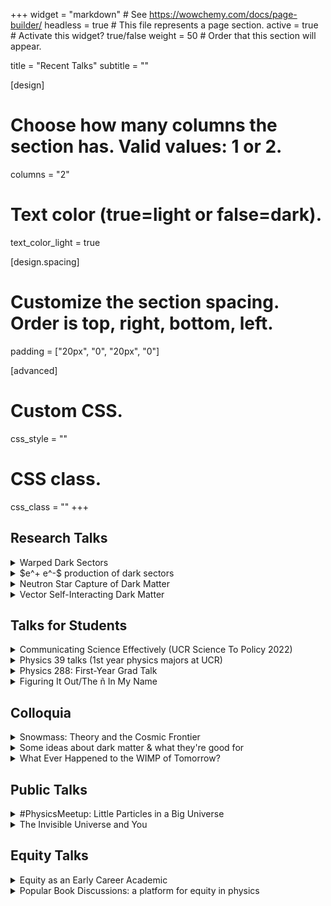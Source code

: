 +++
widget = "markdown"  # See https://wowchemy.com/docs/page-builder/
headless = true  # This file represents a page section.
active = true  # Activate this widget? true/false
weight = 50  # Order that this section will appear.

title = "Recent Talks"
subtitle = ""

[design]
  # Choose how many columns the section has. Valid values: 1 or 2.
  columns = "2"
  
  # Text color (true=light or false=dark).
  text_color_light = true

[design.spacing]
  # Customize the section spacing. Order is top, right, bottom, left.
  padding = ["20px", "0", "20px", "0"]

[advanced]
 # Custom CSS. 
 css_style = ""
 
 # CSS class.
 css_class = ""
+++

## Research Talks

<details>
  <summary>Warped Dark Sectors</summary>
 
<iframe width="560" height="315" src="https://www.youtube.com/embed/u0qx5Fk052Y" title="YouTube video player" frameborder="0" allow="accelerometer; autoplay; clipboard-write; encrypted-media; gyroscope; picture-in-picture" allowfullscreen></iframe>

<!-- <iframe src="//www.slideshare.net/slideshow/embed_code/key/qH1Wel73l4n5FZ" width="595" height="485" frameborder="0" marginwidth="0" marginheight="0" scrolling="no" style="border:1px solid #CCC; border-width:1px; margin-bottom:5px; max-width: 100%;" allowfullscreen> </iframe> <div style="margin-bottom:5px"> <strong> <a href="//www.slideshare.net/fliptanedo/warped-dark-sector-249262933" title="Warped Dark Sector" target="_blank">Warped Dark Sector</a> </strong> from <strong><a href="https://www.slideshare.net/fliptanedo" target="_blank">Flip Tanedo</a></strong> </div> -->

 * ACP [Rainbow of Dark Sectors](https://indico.cern.ch/event/1019224/timetable/?view=standard), Mar 2021 (short, [slides](https://www.slideshare.net/fliptanedo/warped-dark-sector-249271090))
 * KIAS HEP-PH Seminar, Nov 2020 ([slides](https://www.slideshare.net/fliptanedo/warped-dark-sector-249262933))
</details>

<details>
  <summary>$e^+ e^-$ production of dark sectors</summary>
  

<iframe src="//www.slideshare.net/slideshow/embed_code/key/63oi2ZwvITPKcU" width="595" height="485" frameborder="0" marginwidth="0" marginheight="0" scrolling="no" style="border:1px solid #CCC; border-width:1px; margin-bottom:5px; max-width: 100%;" allowfullscreen> </iframe> 

* AWLC 2020 talk, Oct 2020 ([slides](https://www.slideshare.net/fliptanedo/electron-positron-production-of-dark-sector-particles))
</details>

<details>
  <summary>Neutron Star Capture of Dark Matter</summary>
  
<iframe src="//www.slideshare.net/slideshow/embed_code/key/lK6HVWtKlUZqd3" width="595" height="485" frameborder="0" marginwidth="0" marginheight="0" scrolling="no" style="border:1px solid #CCC; border-width:1px; margin-bottom:5px; max-width: 100%;" allowfullscreen> </iframe> 

 * Brookhaven National Lab HEP Seminar, June 2021 ([slides](https://www.slideshare.net/fliptanedo/dark-matter-heating-of-neutron-stars))
 * Talk
</details>

<details>
  <summary>Vector Self-Interacting Dark Matter</summary>
  
<iframe src="//www.slideshare.net/slideshow/embed_code/key/BJailwPCSAsCEA" width="595" height="485" frameborder="0" marginwidth="0" marginheight="0" scrolling="no" style="border:1px solid #CCC; border-width:1px; margin-bottom:5px; max-width: 100%;" allowfullscreen> </iframe> 

 * Mitchell Institute/Texas A&M, May 2019 ([slides](https://www.slideshare.net/fliptanedo/vector-selfinteracting-dark-matter))
 * Mitchell Conference, May 2019 (short, [slides](https://www.slideshare.net/fliptanedo/vector-selfinteracting-dark-matter-249272214))
</details>


## Talks for Students


<details>
  <summary>Communicating Science Effectively
 (UCR Science To Policy 2022)</summary>
  
  <iframe src="//www.slideshare.net/slideshow/embed_code/key/vXFfIxonKomgmI" width="595" height="485" frameborder="0" marginwidth="0" marginheight="0" scrolling="no" style="border:1px solid #CCC; border-width:1px; margin-bottom:5px; max-width: 100%;" allowfullscreen> </iframe>

</details>


<details>
  <summary>Physics 39 talks (1st year physics majors at UCR)</summary>
  
  <iframe src="//www.slideshare.net/slideshow/embed_code/key/43ExzvTRUqB8X2" width="595" height="485" frameborder="0" marginwidth="0" marginheight="0" scrolling="no" style="border:1px solid #CCC; border-width:1px; margin-bottom:5px; max-width: 100%;" allowfullscreen> </iframe> 

 * 2017: I Have No Idea ([slides](https://www.slideshare.net/fliptanedo/p39-i-have-no-idea))
 * 2018: How to :scream:-up your academic career ([slides](https://www.slideshare.net/fliptanedo/p39-how-to-f-up-your-academic-career))
 * 2019: How to fail as a physics major ([slides](https://www.slideshare.net/fliptanedo/p39-how-to-fail-as-a-physics-major))
 * 2020: The secret syllabus ([slides](https://www.slideshare.net/fliptanedo/p39-the-secret-syllabus))
</details>

<details>
  <summary>Physics 288: First-Year Grad Talk</summary>

  <iframe src="//www.slideshare.net/slideshow/embed_code/key/J6sQ3kKfgbfECA" width="595" height="485" frameborder="0" marginwidth="0" marginheight="0" scrolling="no" style="border:1px solid #CCC; border-width:1px; margin-bottom:5px; max-width: 100%;" allowfullscreen> </iframe> 
</details>

<details>
  <summary>Figuring It Out/The ñ In My Name</summary>

  <small>
  Reflections on non-physics challenges in a physics career; a case study on aspects of equity in physics. Geared toward undergraduates.
  </small>

<iframe width="560" height="315" src="https://www.youtube.com/embed/j0qZXR_eXXs" title="YouTube video player" frameborder="0" allow="accelerometer; autoplay; clipboard-write; encrypted-media; gyroscope; picture-in-picture" allowfullscreen></iframe>

  * [UCR CAMP](https://stem.ucr.edu/research-opportunities/camp) 2021 ([slides](https://www.slideshare.net/fliptanedo/the-in-my-name))
  * BU/UCSB REU 2020 ([slides](https://www.slideshare.net/fliptanedo/figuring-it-out-249277101))
  * [UCR CAMP](https://stem.ucr.edu/research-opportunities/camp)
</details>


## Colloquia

<details>
  <summary>Snowmass: Theory and the Cosmic Frontier</summary>
  <iframe src="//www.slideshare.net/slideshow/embed_code/key/cJmqYUgJ9WwEwx" width="595" height="485" frameborder="0" marginwidth="0" marginheight="0" scrolling="no" style="border:1px solid #CCC; border-width:1px; margin-bottom:5px; max-width: 100%;" allowfullscreen> </iframe> 
</details>

<details>
  <summary>Some ideas about dark matter & what they're good for</summary>
 <!-- https://www.youtube.com/watch?v=0wG1XdTF07c&feature=emb_title -->

  <iframe width="560" height="315" src="https://www.youtube.com/embed/0wG1XdTF07c" title="YouTube video player" frameborder="0" allow="accelerometer; autoplay; clipboard-write; encrypted-media; gyroscope; picture-in-picture" allowfullscreen></iframe>

</details>

<details>
  <summary>What Ever Happened to the WIMP of Tomorrow?</summary>
 
<iframe src="//www.slideshare.net/slideshow/embed_code/key/ysC7ddWXc4wgXA" width="595" height="485" frameborder="0" marginwidth="0" marginheight="0" scrolling="no" style="border:1px solid #CCC; border-width:1px; margin-bottom:5px; max-width: 100%;" allowfullscreen> </iframe> 

 * Loyola University Physics Seminar ([slides](https://www.slideshare.net/fliptanedo/why-havent-we-discovered-dark-matter)), Oct 2022
 * Cornell Physics Colloquium, Oct 2020 ([slides](https://www.slideshare.net/fliptanedo/whatever-happened-to-the-wimp-of-tomorrow-249277778))
 * UCR Physics Colloquium, Oct 2019
 * Aspen Center for Physics Colloquium, June 2019
 * ASU Colloquium (student selected speaker), Apr 2019 
 * NIP Diliman (Philippines) Colloquium, May 2019
</details>



## Public Talks



<details>
  <summary>#PhysicsMeetup: Little Particles in a Big Universe</summary>
<iframe src="https://www.facebook.com/plugins/video.php?height=314&href=https%3A%2F%2Fwww.facebook.com%2Fphysicsmeetup%2Fvideos%2F348458656835312%2F&show_text=false&width=560&t=0" width="560" height="314" style="border:none;overflow:hidden" scrolling="no" frameborder="0" allowfullscreen="true" allow="autoplay; clipboard-write; encrypted-media; picture-in-picture; web-share" allowFullScreen="true"></iframe>
</details>

<details>
  <summary>The Invisible Universe and You</summary>

<iframe src="//www.slideshare.net/slideshow/embed_code/key/xLaWYB2y9XjnPi" width="595" height="485" frameborder="0" marginwidth="0" marginheight="0" scrolling="no" style="border:1px solid #CCC; border-width:1px; margin-bottom:5px; max-width: 100%;" allowfullscreen> </iframe> 

  * UCR Hellman Fellows Symposium, March 2021 ([slides](https://www.slideshare.net/fliptanedo/the-invisible-universe-and-you))
</details>

## Equity Talks




<!--  -->

<details>
  <summary>Equity as an Early Career Academic</summary>
<iframe src="//www.slideshare.net/slideshow/embed_code/key/zFMCB1PhYJWqOU" width="595" height="485" frameborder="0" marginwidth="0" marginheight="0" scrolling="no" style="border:1px solid #CCC; border-width:1px; margin-bottom:5px; max-width: 100%;" allowfullscreen> </iframe> 
</details>


<details>
  <summary>Popular Book Discussions: a platform for equity in physics
</summary>
<iframe src="//www.slideshare.net/slideshow/embed_code/key/cKk5XHAVZhxBOl" width="595" height="485" frameborder="0" marginwidth="0" marginheight="0" scrolling="no" style="border:1px solid #CCC; border-width:1px; margin-bottom:5px; max-width: 100%;" allowfullscreen> </iframe>
</details>

<!-- <details>
  <summary>Attending to Diversity in the Classroom</summary>

<iframe src="//www.slideshare.net/slideshow/embed_code/key/jMmTfXVICvAGW6" width="595" height="485" frameborder="0" marginwidth="0" marginheight="0" scrolling="no" style="border:1px solid #CCC; border-width:1px; margin-bottom:5px; max-width: 100%;" allowfullscreen> </iframe> 

  * UCR Summer Physics Teacher Academy Meeting, Feb 2019 ([slides](https://www.slideshare.net/fliptanedo/attending-to-diversity-in-the-physics-classroom))
</details> -->